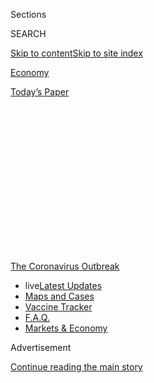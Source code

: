 <div id="app">

<div>

<div>

<div>

<div class="NYTAppHideMasthead css-1q2w90k e1suatyy0">

<div class="section css-ui9rw0 e1suatyy2">

<div class="css-eph4ug er09x8g0">

<div class="css-6n7j50">

</div>

<span class="css-1dv1kvn">Sections</span>

<div class="css-10488qs">

<span class="css-1dv1kvn">SEARCH</span>

</div>

[Skip to content](#site-content)[Skip to site index](#site-index)

</div>

<div id="masthead-section-label" class="css-1wr3we4 eaxe0e00">

[Economy](https://www.nytimes.com/section/business/economy)

</div>

<div class="css-10698na e1huz5gh0">

</div>

</div>

<div id="masthead-bar-one" class="section hasLinks css-15hmgas e1csuq9d3">

<div class="css-uqyvli e1csuq9d0">

</div>

<div class="css-1uqjmks e1csuq9d1">

</div>

<div class="css-9e9ivx">

[](https://myaccount.nytimes.com/auth/login?response_type=cookie&client_id=vi)

</div>

<div class="css-1bvtpon e1csuq9d2">

[Today’s Paper](https://www.nytimes.com/section/todayspaper)

</div>

</div>

</div>

</div>

<div data-aria-hidden="false">

<div id="site-content" role="main">

<div>

<div class="css-1aor85t" style="opacity:0.000000001;z-index:-1;visibility:hidden">

<div class="css-1hqnpie">

<div class="css-epjblv">

<span class="css-17xtcya">[Economy](/section/business/economy)</span><span class="css-x15j1o">|</span><span class="css-fwqvlz">Job
Growth Slowed in July, Signaling a Loss of Economic Momentum</span>

</div>

<div class="css-k008qs">

<div class="css-1iwv8en">

<span class="css-18z7m18"></span>

<div>

</div>

</div>

<span class="css-1n6z4y">https://nyti.ms/30Dfcd9</span>

<div class="css-1705lsu">

<div class="css-4xjgmj">

<div class="css-4skfbu" role="toolbar" data-aria-label="Social Media Share buttons, Save button, and Comments Panel with current comment count" data-testid="share-tools">

  - 
  - 
  - 
  - 
    
    <div class="css-6n7j50">
    
    </div>

  - 

</div>

</div>

</div>

</div>

</div>

</div>

<div id="NYT_TOP_BANNER_REGION" class="css-13pd83m">

<div>

<div id="styln-prism-menu-1592847958612" class="section interactive-content interactive-size-medium css-1edisqu">

<div class="css-17ih8de interactive-body">

<div id="scroll-container" class="css-1gj85ro">

[<span class="styln-title-wrap"><span class="css-1pje3qr">The
Coronavirus</span><span class="css-1pje3qr">
Outbreak</span></span>](https://www.nytimes.com/news-event/coronavirus?action=click&pgtype=Article&state=default&region=TOP_BANNER&context=storylines_menu)

  - <span class="css-kqxiym" data-emphasize="true">live</span>[Latest
    Updates](https://www.nytimes.com/2020/08/08/world/coronavirus-updates.html?action=click&pgtype=Article&state=default&region=TOP_BANNER&context=storylines_menu)
  - [Maps and
    Cases](https://www.nytimes.com/interactive/2020/us/coronavirus-us-cases.html?action=click&pgtype=Article&state=default&region=TOP_BANNER&context=storylines_menu)
  - [Vaccine
    Tracker](https://www.nytimes.com/interactive/2020/science/coronavirus-vaccine-tracker.html?action=click&pgtype=Article&state=default&region=TOP_BANNER&context=storylines_menu)
  - [F.A.Q.](https://www.nytimes.com/interactive/2020/world/coronavirus-tips-advice.html?action=click&pgtype=Article&state=default&region=TOP_BANNER&context=storylines_menu)
  - [Markets &
    Economy](https://www.nytimes.com/live/2020/08/07/business/stock-market-today-coronavirus?action=click&pgtype=Article&state=default&region=TOP_BANNER&context=storylines_menu)

</div>

</div>

</div>

</div>

</div>

<div id="top-wrapper" class="css-1sy8kpn">

<div id="top-slug" class="css-l9onyx">

Advertisement

</div>

[Continue reading the main story](#after-top)

<div class="ad top-wrapper" style="text-align:center;height:100%;display:block;min-height:250px">

<div id="top" class="place-ad" data-position="top" data-size-key="top">

</div>

</div>

<div id="after-top">

</div>

</div>

<div>

<div id="sponsor-wrapper" class="css-1hyfx7x">

<div id="sponsor-slug" class="css-19vbshk">

Supported by

</div>

[Continue reading the main story](#after-sponsor)

<div id="sponsor" class="ad sponsor-wrapper" style="text-align:center;height:100%;display:block">

</div>

<div id="after-sponsor">

</div>

</div>

<div class="css-186x18t">

</div>

<div class="css-1vkm6nb ehdk2mb0">

# Job Growth Slowed in July, Signaling a Loss of Economic Momentum

</div>

The ranks of the employed grew by 1.8 million, a drop from the pace of
the previous two months, as renewed business closings hampered the
recovery.

<div id="july-jobs-job-levels" class="section interactive-content interactive-size-scoop css-1t58pk9">

<div class="css-17ih8de interactive-body" data-sourceid="100000007265143">

<div class="g-story g-freebird g-max-limit" data-preview-slug="june-jobs-day-v2">

<div class="g-container">

<div class="g-asset g-graphic" style="max-width: 945px">

### Jobs remain far below pre-pandemic levels

#### Cumulative change in jobs since July 2016

<div role="img">

<div id="g-jobs" class="g-loading">

</div>

</div>

<div class="g-source">

<span class="g-credit">By Allison
McCann</span><span class="g-credit_bullet">·</span><span class="g-credit g-note">Data
is seasonally
adjusted.</span><span class="g-credit_bullet">·</span><span class="g-credit">Source:
Bureau of Labor Statistics</span>

</div>

</div>

</div>

</div>

</div>

</div>

<div class="css-18e8msd">

<div class="css-vp77d3 epjyd6m0">

<div class="css-1baulvz">

By [<span class="css-1baulvz" itemprop="name">Nelson D.
Schwartz</span>](https://www.nytimes.com/by/nelson-d-schwartz) and
<span class="css-1baulvz last-byline" itemprop="name">Gillian
Friedman</span>

</div>

</div>

  - 
    
    <div class="css-ld3wwf e16638kd2">
    
    Aug. 7, 2020
    
    </div>

  - 
    
    <div class="css-4xjgmj">
    
    <div class="css-d8bdto" role="toolbar" data-aria-label="Social Media Share buttons, Save button, and Comments Panel with current comment count" data-testid="share-tools">
    
      - 
      - 
      - 
      - 
        
        <div class="css-6n7j50">
        
        </div>
    
      - 
    
    </div>
    
    </div>

</div>

</div>

<div class="section meteredContent css-1r7ky0e" name="articleBody" itemprop="articleBody">

<div class="css-1fanzo5 StoryBodyCompanionColumn">

<div class="css-53u6y8">

The American economy slowed in July as the pace of hiring eased from the
robust rate of the previous two months, a victim of waning momentum and
the resurgence of the coronavirus in many parts of the country.

Employers added 1.8 million jobs, well below the 4.8 million jump in
payrolls in June, the Labor Department reported, after virus-related
restrictions caused some businesses to close for a second time. The
unemployment rate fell to 10.2 percent.

Hours after the report underscored the slowing recovery, talks between
administration officials and congressional Democrats on how to pump more
aid into the economy were on the verge of collapse. On Friday night,
President Trump threatened to bypass Congress and act on his own —
though his power to do so was unclear.

</div>

</div>

<div>

</div>

<div class="css-1fanzo5 StoryBodyCompanionColumn">

<div class="css-53u6y8">

Prominent among the unresolved issues were a revival of the government’s
$600-a-week supplement to unemployment aid, a lifeline for millions of
jobless workers until it expired at the end of last month, and a
possible extension of [an eviction moratorium covering many of the
nation’s
tenants](https://www.nytimes.com/2020/08/07/business/economy/housing-economy-eviction-renters.html).

</div>

</div>

<div class="css-1fanzo5 StoryBodyCompanionColumn">

<div class="css-53u6y8">

Even with July’s gains, fewer than half of the 22 million jobs lost in
March and April have been restored. And economists warn that the rest of
the lost ground will be a challenge to regain.

“The easy hiring that was done in May and June has been exhausted,” said
Michelle Meyer, head of U.S. economics at Bank of America. “With many
companies not running at full capacity, it becomes harder to get that
incremental worker back in.”

Over all, the job market reflects the crosswinds buffeting the economy
less than 100 days before the presidential election. Retailers continue
to file for bankruptcy, while airlines and hotels operate at a small
fraction of capacity. Some companies are calling back laid-off
employees, even as other employers continue to shed workers.

The longer the crisis goes on, the greater the toll for businesses,
especially smaller ones.

“We’re going to start to see a lot of small businesses fall by the
wayside, a lot of people who are unemployed become chronically
unemployed,” said Kenneth S. Rogoff, a Harvard University economist who
has written extensively on financial and economic crises. “We’re in
very, very dangerous territory.”

</div>

</div>

<div class="css-1fanzo5 StoryBodyCompanionColumn">

<div class="css-53u6y8">

And underscoring the prevalence of what economists term “churn” in the
labor market, some jobless Americans have secured work only to find
themselves out of a job for a second time.

<div id="NYT_MAIN_CONTENT_1_REGION" class="css-9tf9ac">

<div>

<div id="styln-covid-updates-markets" class="section interactive-content interactive-size-medium css-1ftcdic">

<div class="css-17ih8de interactive-body">

<div id="styln-briefing-block">

<div class="briefing-block-header-section">

# [Latest Updates: The Coronavirus Outbreak and the Economy](https://www.nytimes.com/live/2020/08/07/business/stock-market-today-coronavirus?action=click&pgtype=Article&state=default&region=MAIN_CONTENT_1&context=storylines_live_updates)

</div>

<div class="briefing-block-lb-items">

<div class="briefing-block-update-time">

[25h
ago](https://www.nytimes.com/live/2020/08/07/business/stock-market-today-coronavirus?action=click&pgtype=Article&state=default&region=MAIN_CONTENT_1&context=storylines_live_updates#wealthy-families-are-throwing-a-lifeline-to-distressed-businesses)

</div>

<div>

[Wealthy families are throwing a lifeline to distressed
businesses.](https://www.nytimes.com/live/2020/08/07/business/stock-market-today-coronavirus?action=click&pgtype=Article&state=default&region=MAIN_CONTENT_1&context=storylines_live_updates#wealthy-families-are-throwing-a-lifeline-to-distressed-businesses)

</div>

<div class="briefing-block-update-time">

[26h
ago](https://www.nytimes.com/live/2020/08/07/business/stock-market-today-coronavirus?action=click&pgtype=Article&state=default&region=MAIN_CONTENT_1&context=storylines_live_updates#the-publisher-of-the-onion-jezebel-and-other-websites-lays-off-15-employees)

</div>

<div>

[The publisher of The Onion, Jezebel and other websites lays off 15
employees.](https://www.nytimes.com/live/2020/08/07/business/stock-market-today-coronavirus?action=click&pgtype=Article&state=default&region=MAIN_CONTENT_1&context=storylines_live_updates#the-publisher-of-the-onion-jezebel-and-other-websites-lays-off-15-employees)

</div>

<div class="briefing-block-update-time">

[31h
ago](https://www.nytimes.com/live/2020/08/07/business/stock-market-today-coronavirus?action=click&pgtype=Article&state=default&region=MAIN_CONTENT_1&context=storylines_live_updates#canada-outlines-its-response-to-the-new-us-aluminum-tariff)

</div>

<div>

[Canada outlines its response to the new U.S. aluminum
tariff.](https://www.nytimes.com/live/2020/08/07/business/stock-market-today-coronavirus?action=click&pgtype=Article&state=default&region=MAIN_CONTENT_1&context=storylines_live_updates#canada-outlines-its-response-to-the-new-us-aluminum-tariff)

</div>

</div>

<div class="briefing-block-footer">

<div class="briefing-block-footer-meta">

[See more
updates](https://www.nytimes.com/live/2020/08/07/business/stock-market-today-coronavirus?action=click&pgtype=Article&state=default&region=MAIN_CONTENT_1&context=storylines_live_updates)

</div>

<div class="briefing-block-briefinglinks">

<span>More live coverage:</span>
[Global](https://www.nytimes.com/2020/08/07/world/covid-19-news.html?action=click&pgtype=Article&state=default&region=MAIN_CONTENT_1&context=storylines_live_updates)

</div>

</div>

</div>

</div>

</div>

</div>

</div>

After coronavirus-related lockdowns forced dining establishments in New
York to close in March, Hannah Lane, 24, was laid off as a server in a
popular Gramercy Park restaurant where she made about $60,000 a year.

</div>

</div>

<div class="css-79elbk" data-testid="photoviewer-wrapper">

<div class="css-z3e15g" data-testid="photoviewer-wrapper-hidden">

</div>

<div class="css-1a48zt4 ehw59r15" data-testid="photoviewer-children">

![<span class="css-16f3y1r e13ogyst0" data-aria-hidden="true">Hannah
Lane was laid off as a restaurant server, rehired and laid off again.
She has renewed her search for
work.</span><span class="css-cnj6d5 e1z0qqy90" itemprop="copyrightHolder"><span class="css-1ly73wi e1tej78p0">Credit...</span><span>Jose
A. Alvarado Jr. for The New York
Times</span></span>](https://static01.nyt.com/images/2020/08/07/business/07markets-brf-layoff/merlin_175402275_5dfa702d-9008-470c-aff0-0e3b61e03357-articleLarge.jpg?quality=75&auto=webp&disable=upscale)

</div>

</div>

<div class="css-1fanzo5 StoryBodyCompanionColumn">

<div class="css-53u6y8">

She applied for unemployment benefits, but had to wait two months for
the payments to begin. Then, in early July, as New York allowed
restaurants to open for indoor dining, Ms. Lane was recalled to her job.

“I went back into work, clocked in, went back on payroll, the whole nine
yards,” she said.

She had spent just one day there when Gov. Andrew M. Cuomo reversed
course and prohibited dining inside restaurants. Ms. Lane was laid off
again, and found herself back on unemployment and looking for work.

The leisure and hospitality industry was hit hard in the downturn and
faces new restrictions on bars and indoor dining in states like
California, Florida and Texas.

Last month, it added 592,000 jobs, or one-third of the net gain for the
economy over all.

</div>

</div>

<div id="july-jobs-industries" class="section interactive-content interactive-size-scoop css-1fwl6kh">

<div class="css-17ih8de interactive-body" data-sourceid="100000007265146">

<div class="g-story g-freebird g-max-limit" data-preview-slug="june-jobs-day-v2">

<div class="g-container">

<div class="g-asset g-graphic" style="max-width: 1050px">

### Industries are rebounding, but none have fully recovered

#### Cumulative change in jobs since July 2016, by industry

<div role="img">

<div id="g-industries">

</div>

</div>

<div class="g-source">

<span class="g-credit">By Allison
McCann</span><span class="g-credit_bullet">·</span><span class="g-credit g-note">Data
is seasonally
adjusted.</span><span class="g-credit_bullet">·</span><span class="g-credit">Source:
Bureau of Labor Statistics</span>

</div>

</div>

</div>

</div>

</div>

</div>

<div class="css-1fanzo5 StoryBodyCompanionColumn">

<div class="css-53u6y8">

July’s job growth in the industry followed a jump of 3.4 million in May
and June, seasonally adjusted, but employment in the field is still 4.3
million below where it was in February.

The retail industry, another hard-hit sector that has seen numerous
bankruptcies in recent months, added 258,000 jobs last month.

The pandemic’s toll on jobs in those categories has hit lower-paid
workers especially hard, including millions who depend on tips. For big
increases in hiring at restaurants and bars, employees may need to wait
until indoor dining is again permitted in states like New York —
something unlikely to occur until a vaccine is found.

While the survey of households released on Friday counted 16.3 million
Americans as unemployed, the Labor Department has reported that over 30
million are receiving some sort of unemployment benefit.

The household survey does not count people as unemployed if they have
given up the search for work and are not considered part of the labor
force. There are also differences between the Labor Department’s
definition of unemployment and state requirements for benefits.

</div>

</div>

<div class="css-a7yk8a e73j0it0">

<div class="css-1xdhyk6 erfvjey0">

<span class="css-1ly73wi e1tej78p0">Image</span>

<div class="css-zjzyr8">

<div data-testid="lazyimage-container" style="height:257.77777777777777px">

</div>

</div>

</div>

<span class="css-16f3y1r e13ogyst0" data-aria-hidden="true">A barista on
the job this week in Kansas City, Mo., at a coffee spot that had laid
off much of its staff early in the
pandemic.</span><span class="css-cnj6d5 e1z0qqy90" itemprop="copyrightHolder"><span class="css-1ly73wi e1tej78p0">Credit...</span><span>Christopher
Smith for The New York Times</span></span>

<div class="css-1xdhyk6 erfvjey0">

<span class="css-1ly73wi e1tej78p0">Image</span>

<div class="css-zjzyr8">

<div data-testid="lazyimage-container" style="height:263.5777777777778px">

</div>

</div>

</div>

<span class="css-16f3y1r e13ogyst0" data-aria-hidden="true">American
Freight in Independence, Mo., was looking for workers this week. Even as
some businesses hire, layoffs
persist.</span><span class="css-cnj6d5 e1z0qqy90" itemprop="copyrightHolder"><span class="css-1ly73wi e1tej78p0">Credit...</span><span>Christopher
Smith for The New York Times</span></span>

</div>

<div class="css-1fanzo5 StoryBodyCompanionColumn">

<div class="css-53u6y8">

However it is measured, the pandemic’s economic pain has not been
distributed evenly.

The seasonally adjusted unemployment rate for Black adults [was 14.6
percent](https://www.bls.gov/news.release/empsit.t02.htm) in July, down
slightly from 15.4 percent the month before and a little more than two
percentage points from its peak in May — but still more than double its
5.8 percent rate in February.

</div>

</div>

<div class="css-1fanzo5 StoryBodyCompanionColumn">

<div class="css-53u6y8">

Joblessness for white workers eased to 9.2 percent in July. While that
rate is up sharply from 3.1 percent in February, it has fallen about
five percentage points from its April peak.

Unemployment among other minority groups also remains elevated. The rate
for Hispanic [workers](https://www.bls.gov/news.release/empsit.t03.htm)
was at 12.9 percent, up from 4.4 percent before the crisis. Asian
workers — who before the downturn had the lowest jobless rate of any
demographic group — posted a 12 percent unemployment rate in July.

</div>

</div>

<div id="july-jobs-demographics-unemployment" class="section interactive-content interactive-size-scoop css-1fwl6kh">

<div class="css-17ih8de interactive-body" data-sourceid="100000007265151">

<div class="g-story g-freebird g-max-limit" data-preview-slug="june-jobs-day-v2">

<div class="g-container">

<div class="g-asset g-graphic" style="max-width: 1050px">

### Black men continue to have the highest rate of unemployment

#### Unemployment rates by race for <span class="group-Men">men</span>, <span class="group-Women">women</span> and <span class="group-overall">over all</span>

<div role="img">

<div id="g-demographics">

<div class="chart-wrap-demo">

<div class="chart-hed">

Black

</div>

<div id="g-black" class="g-loading demo">

</div>

</div>

<div class="chart-wrap-demo">

<div class="chart-hed">

Hispanic

</div>

<div id="g-hispanic" class="g-loading demo">

</div>

</div>

<div class="chart-wrap-demo">

<div class="chart-hed">

Asian

</div>

<div id="g-asian" class="g-loading demo">

</div>

</div>

<div class="chart-wrap-demo">

<div class="chart-hed">

White

</div>

<div id="g-white" class="g-loading demo">

</div>

</div>

</div>

</div>

<div class="g-source">

<span class="g-credit">By Allison
McCann</span><span class="g-credit_bullet">·</span><span class="g-credit g-note">Rates
are seasonally adjusted except those for Asian men and
women.</span><span class="g-credit_bullet">·</span><span class="g-credit">Source:
Bureau of Labor Statistics</span>

</div>

</div>

</div>

</div>

</div>

</div>

<div class="css-1fanzo5 StoryBodyCompanionColumn">

<div class="css-53u6y8">

Policymakers have noted the differing impact. “The rise in joblessness
has been especially severe for lower-wage workers, for women, and for
African-Americans and Hispanics,” Jerome H. Powell, the Federal Reserve
chair, said at a [news
conference](https://www.federalreserve.gov/mediacenter/files/FOMCpresconf20200729.pdf)
in late July. “This reversal of economic fortune has upended many lives
and created great uncertainty about the future.”

For some workers, securing a position has meant accepting lower pay.

When the pandemic hit, David Espy was a safety manager overseeing the
construction of a resort hotel at Walt Disney World in Florida. But in
mid-March, when virus-related shutdowns forced entertainment venues to
close, Mr. Espy lost his job.

After being unemployed for one month, Mr. Espy, 59, was hired by a
consulting company called Safety, Solutions and Supply. Before the
pandemic, he was making $125,000 a year. Now, he earns $75,000.

The new job does not pay him enough to cover his expenses, including two
car loans and the mortgage on his house in Valrico, Fla., where he lives
with his wife and a 20-year-old son. To make ends meet, he is spending
$2,000 of his savings each month.

</div>

</div>

<div class="css-1fanzo5 StoryBodyCompanionColumn">

<div class="css-53u6y8">

“I would call myself underemployed,” he said. “I’m working at a reduced
rate just to pay my bills.”

</div>

</div>

<div class="css-79elbk" data-testid="photoviewer-wrapper">

<div class="css-z3e15g" data-testid="photoviewer-wrapper-hidden">

</div>

<div class="css-1a48zt4 ehw59r15" data-testid="photoviewer-children">

<div class="css-1xdhyk6 erfvjey0">

<span class="css-1ly73wi e1tej78p0">Image</span>

<div class="css-zjzyr8">

<div data-testid="lazyimage-container" style="height:309.3333333333333px">

</div>

</div>

</div>

<span class="css-16f3y1r e13ogyst0" data-aria-hidden="true">“I’m working
at a reduced rate just to pay my bills,” said David Espy, who took a job
paying far less than the one he lost at the start of the
pandemic.</span><span class="css-cnj6d5 e1z0qqy90" itemprop="copyrightHolder"><span class="css-1ly73wi e1tej78p0">Credit...</span><span>Zack
Wittman for The New York Times</span></span>

</div>

</div>

<div class="css-1fanzo5 StoryBodyCompanionColumn">

<div class="css-53u6y8">

Even as some employers recall laid-off workers, others are concluding
they can no longer stay in business. That has caused financial and
emotional damage for owners and employees alike.

For Jackie Anscher, the closing of the boutique fitness studio where she
taught spinning classes in Long Beach, N.Y., until March meant more than
the loss of a job. It was the end of something she was passionate about
and halted the deep connections she had built with clients.

“I miss it like I’ve lost a limb,” she said. “What started as an
exercise class encompassed so much more. I’m a therapist on a bike. I’m
sure a lot of people can relate to the emotional loss.”

Ms. Anscher, who taught eight to 10 classes a week, said her financial
situation was stable because of her husband’s job. But there is nowhere
to go to keep teaching as gyms remain closed.

“This was a forced retirement,” Ms. Anscher, 58, said. “I’m not ready to
retire. I’m waiting to see how I can pick up the pieces.”

Stephanie Horowitz, the studio’s owner, didn’t think the moratorium on
classes would be the end of her business, Ocean Ride, when it was
imposed in March. She offered spinning classes over the internet, she
said, “but it never took off the way we needed it to.”

</div>

</div>

<div class="css-1fanzo5 StoryBodyCompanionColumn">

<div class="css-53u6y8">

By mid-July, the financial drain was too great, and she decided to shut
down after seven years. Some of the bikes have been sold, and Ms.
Horowitz has been cleaning out the space on the South Shore of Long
Island, a few blocks from the Atlantic. Seven part-time workers,
including Ms. Anscher, have lost their jobs.

“We were a staple in the community, and we had a good run,” Ms.
Horowitz, 40, said. “It’s emotional. We had just bought new bikes last
year. Who knows what the future holds for any of us?”

Jeanna Smialek and Ben Casselman contributed reporting.

</div>

</div>

<div>

</div>

</div>

<div>

</div>

<div>

</div>

<div>

</div>

<div>

<div id="bottom-wrapper" class="css-1ede5it">

<div id="bottom-slug" class="css-l9onyx">

Advertisement

</div>

[Continue reading the main story](#after-bottom)

<div id="bottom" class="ad bottom-wrapper" style="text-align:center;height:100%;display:block;min-height:90px">

</div>

<div id="after-bottom">

</div>

</div>

</div>

</div>

</div>

## Site Index

<div>

</div>

## Site Information Navigation

  - [© <span>2020</span> <span>The New York Times
    Company</span>](https://help.nytimes.com/hc/en-us/articles/115014792127-Copyright-notice)

<!-- end list -->

  - [NYTCo](https://www.nytco.com/)
  - [Contact
    Us](https://help.nytimes.com/hc/en-us/articles/115015385887-Contact-Us)
  - [Work with us](https://www.nytco.com/careers/)
  - [Advertise](https://nytmediakit.com/)
  - [T Brand Studio](http://www.tbrandstudio.com/)
  - [Your Ad
    Choices](https://www.nytimes.com/privacy/cookie-policy#how-do-i-manage-trackers)
  - [Privacy](https://www.nytimes.com/privacy)
  - [Terms of
    Service](https://help.nytimes.com/hc/en-us/articles/115014893428-Terms-of-service)
  - [Terms of
    Sale](https://help.nytimes.com/hc/en-us/articles/115014893968-Terms-of-sale)
  - [Site Map](https://spiderbites.nytimes.com)
  - [Help](https://help.nytimes.com/hc/en-us)
  - [Subscriptions](https://www.nytimes.com/subscription?campaignId=37WXW)

</div>

</div>

</div>

</div>
